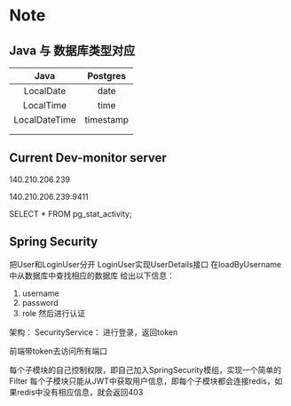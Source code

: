 # Note

## Java 与 数据库类型对应

|     Java      | Postgres  |
|:-------------:|:---------:|
|   LocalDate   |   date    |
|   LocalTime   |   time    |
| LocalDateTime | timestamp |
|               |           |
|               |           |



## Current Dev-monitor server
140.210.206.239


140.210.206.239:9411

SELECT * FROM pg_stat_activity;



## Spring Security
把User和LoginUser分开
LoginUser实现UserDetails接口
在loadByUsername中从数据库中查找相应的数据库
给出以下信息：
1. username
2. password
3. role
然后进行认证




   

架构：
SecurityService：
进行登录，返回token

前端带token去访问所有端口

每个子模块的自己控制权限，即自己加入SpringSecurity模组，实现一个简单的Filter
每个子模块只能从JWT中获取用户信息，即每个子模块都会连接redis，如果redis中没有相应信息，就会返回403



